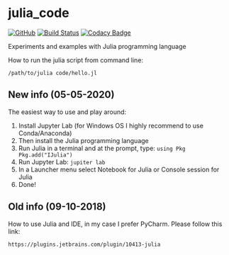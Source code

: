 # julia_code

[![GitHub](https://img.shields.io/github/license/mashape/apistatus.svg)](https://github.com/BurhanH/julia_code/blob/master/LICENSE)
[![Build Status](https://travis-ci.org/BurhanH/julia_code.svg?branch=master)](https://travis-ci.org/BurhanH/julia_code)
[![Codacy Badge](https://api.codacy.com/project/badge/Grade/4468f1e28a8c47ea945bebceb9e2ce42)](https://app.codacy.com/app/BurhanH/julia_code?utm_source=github.com&utm_medium=referral&utm_content=BurhanH/julia_code&utm_campaign=Badge_Grade_Dashboard)

Experiments and examples with Julia programming language

How to run the julia script from command line:

``/path/to/julia code/hello.jl``

## New info (05-05-2020)
The easiest way to use and play around:
1) Install Jupyter Lab (for Windows OS I highly recommend to use Conda/Anaconda)
2) Then install the Julia programming language
3) Run Julia in a terminal and at the prompt, type:
``using Pkg
  Pkg.add("IJulia")``
4) Run Jupyter Lab: ``jupiter lab``
5) In a Launcher menu select Notebook for Julia or Console session for Julia
6) Done!

## Old info (09-10-2018)
How to use Julia and IDE, in my case I prefer PyCharm.
Please follow this link:

``https://plugins.jetbrains.com/plugin/10413-julia``

